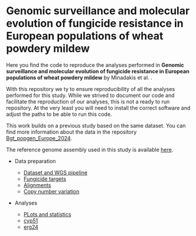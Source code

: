 # Genomic surveillance and molecular evolution of fungicide resistance in European populations of wheat powdery mildew 

Here you find the code to reproduce the analyses performed in **Genomic surveillance and molecular evolution of fungicide resistance in European populations of wheat powdery mildew** by Minadakis et al. .

With this repository we ty to ensure reproducibility of all the analyses performed for this study. While we strived to document our code and facilitate the reproduction of our analyses, this is not a ready to run repository. At the very least you will need to install the correct software and adjust the paths to be able to run this code.

This work builds on a previous study based on the same dataset. You can find more information about the data in the repository [Bgt_popgen_Europe_2024](https://github.com/fmenardo/Bgt_popgen_Europe_2024/tree/Bgt_ms).

The reference genome assembly used in this study is available [here](https://doi.org/10.5281/zenodo.13903934).

- Data preparation
  - [Dataset and WGS pipeline](Dataset/Dataset.md)
  - [Fungicide targets](Fungicide_targets/Fungicide_targets.md)
  - [Alignments](Alignments/Alignments.md)
  - [Copy number variation](cnv/cnv.md)

- Analyses 
  - [PLots and statistics](Barplots_and_statistics/Plots_and_statistics.md)
  - [cyp51](cyp51/cyp51.md)
  - [erg24](erg24/erg24.md)
